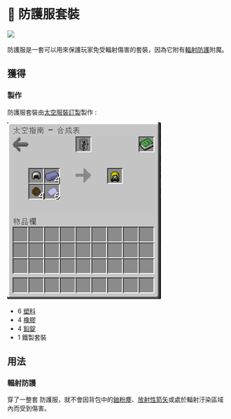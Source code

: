 # 👘 防護服套裝

![](https://camo.githubusercontent.com/1d495659fa43363373ee593ff72c51720661c1ea3a0b1108fb6e72eb1b02ee0f/68747470733a2f2f692e696d6775722e636f6d2f58306450507a382e706e67)

防護服是一套可以用來保護玩家免受輻射傷害的套裝，因為它附有[輻射防護](../enchant/Hazmat.md)附魔。

## 獲得

### 製作

防護服套裝由[太空服裝訂製](../item/suit-fabricator.md)製作 :&#x20;

![](<../.gitbook/assets/image (234).png>)

* 6 [塑料](../item/Plastic.md)
* 4 [橡膠](../item/Rubber.md)
* 4 [鉛錠](Lead-Ingot.md)
* 1 鐵製套裝

## 用法

### 輻射防護

穿了一整套 防護服，就不會因背包中的[鈾粉塵](../item/uranium-dust.md)、[放射性箭矢](../item/Radioactive-Arrow.md)或處於輻射汙染區域內而受到傷害。
